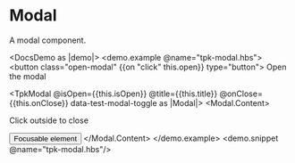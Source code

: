 # Modal

A modal component.

<DocsDemo as |demo|>
  <demo.example @name="tpk-modal.hbs">
    <button class="open-modal" {{on "click" this.open}} type="button">
      Open the modal
    </button>
    <div class="static" id="tpk-modal"></div>
    <div id="other"></div>
      <TpkModal
        @isOpen={{this.isOpen}}
        @title={{this.title}}
        @onClose={{this.onClose}}
        data-test-modal-toggle
      as |Modal|>
        <Modal.Content>
          <p>Click outside to close</p>
          <button type="button">Focusable element</button>
        </Modal.Content>
      </TpkModal>
  </demo.example>
  <demo.snippet @name="tpk-modal.hbs"/>
</DocsDemo>

